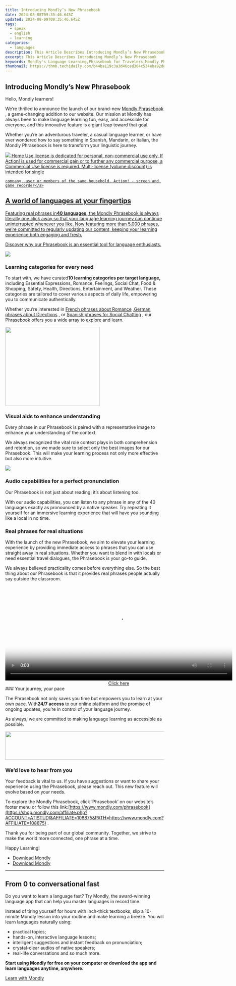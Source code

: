 ```yaml
---
title: Introducing Mondly’s New Phrasebook
date: 2024-08-08T09:35:46.645Z
updated: 2024-08-09T09:35:46.645Z
tags:
  - speak
  - english
  - learning
categories:
  - languages
description: This Article Describes Introducing Mondly’s New Phrasebook
excerpt: This Article Describes Introducing Mondly’s New Phrasebook
keywords: Mondly's Language Learning,Phrasebook for Travelers,Mondly Phrasebook App,Language Learning Software,Mondly Interactive Language Tools,Learn Languages On-the-Go with Mondly,Multilingual Communication Aid
thumbnail: https://thmb.techidaily.com/b44ba119c3a3d46ced364c534eba92d8a8e7f5db9a0f3270b71a79e318ccd253.jpg
---
```


## Introducing Mondly’s New Phrasebook

Hello, Mondly learners!

 We’re thrilled to announce the launch of our brand-new [Mondly Phrasebook](https://shop.mondly.com/affiliate.php?ACCOUNT=ATISTUDI&AFFILIATE=108875&PATH=https://www.mondly.com?AFFILIATE=108875) , a game-changing addition to our website. Our mission at Mondly has always been to make language learning fun, easy, and accessible for everyone, and this innovative feature is a giant leap toward that goal.

 Whether you’re an adventurous traveler, a casual language learner, or have ever wondered how to say something in Spanish, Mandarin, or Italian, the Mondly Phrasebook is here to transform your linguistic journey.

<!-- affiliate ads begin -->
<a href="https://checkout.mirillis.com/order/checkout.php?PRODS=4704640&QTY=1&AFFILIATE=108875&CART=1"> <img src="https://secure.avangate.com/images/merchant/547a5a56d43f6d40f9a6a2f76501d013/products/1_mirillis_action_boxshot_store_1x.jpg" border="0">
	Home Use license is dedicated for personal, non-commercial use only. 
	If Action! is used for commercial gain or to further any commercial purpose, 
	a Commercial Use license is required. Multi-license (volume discount) is intended for single 
 
	company, user or members of the same household. Action! - screen and game recorder</a>
<!-- affiliate ads end -->
## A world of languages at your fingertips

 Featuring real phrases in**40 languages,** the Mondly Phrasebook is always literally one click away so that your language learning journey can continue uninterrupted whenever you like. Now featuring more than 5,000 phrases, we’re committed to regularly updating our content, keeping your learning experience both engaging and fresh.

 Discover why our Phrasebook is an essential tool for language enthusiasts.

<!-- affiliate ads begin -->
<a href="https://secure.2checkout.com/order/checkout.php?PRODS=33729450&QTY=1&AFFILIATE=108875&CART=1"><img src="https://secure.avangate.com/images/merchant/7f687767ccf20fcea1c9dc4a5adc2326/Digisigner_banner_728_x_90_color_version.png" border="0"></a>
<!-- affiliate ads end -->
### Learning categories for every need

 To start with, we have curated**10 learning categories per target language,** including Essential Expressions, Romance, Feelings, Social Chat, Food & Shopping, Safety, Health, Directions, Entertainment, and Weather. These categories are tailored to cover various aspects of daily life, empowering you to communicate authentically.

 Whether you’re interested in [French phrases about Romance](https://shop.mondly.com/affiliate.php?ACCOUNT=ATISTUDI&AFFILIATE=108875&PATH=https://www.mondly.com?AFFILIATE=108875) ,[German phrases about Directions](https://shop.mondly.com/affiliate.php?ACCOUNT=ATISTUDI&AFFILIATE=108875&PATH=https://www.mondly.com?AFFILIATE=108875) , or [Spanish phrases for Social Chatting](https://shop.mondly.com/affiliate.php?ACCOUNT=ATISTUDI&AFFILIATE=108875&PATH=https://www.mondly.com?AFFILIATE=108875) , our Phrasebook offers you a wide array to explore and learn.

<!-- affiliate ads begin -->
<a href="https://printrendy.pxf.io/c/5597632/1453719/17020" target="_top" id="1453719"><img src="//a.impactradius-go.com/display-ad/17020-1453719" border="0" alt="" width="300" height="250"/></a><img height="0" width="0" src="https://imp.pxf.io/i/5597632/1453719/17020" style="position:absolute;visibility:hidden;" border="0" />
<!-- affiliate ads end -->
### Visual aids to enhance understanding

 Every phrase in our Phrasebook is paired with a representative image to enhance your understanding of the context.

 We always recognized the vital role context plays in both comprehension and retention, so we made sure to select only the best images for our Phrasebook. This will make your learning process not only more effective but also more intuitive.

<!-- affiliate ads begin -->
<a href="https://secure.2checkout.com/order/checkout.php?PRODS=2201613&QTY=1&AFFILIATE=108875&CART=1"><img src="https://www.macdvdripperpro.com/images/devices-3.png" border="0"></a>
<!-- affiliate ads end -->
### Audio capabilities for a perfect pronunciation

Our Phrasebook is not just about reading; it’s about listening too.

 With our audio capabilities, you can listen to any phrase in any of the 40 languages exactly as pronounced by a native speaker. Try repeating it yourself for an immersive learning experience that will have you sounding like a local in no time.

### Real phrases for real situations

 With the launch of the new Phrasebook, we aim to elevate your learning experience by providing immediate access to phrases that you can use straight away in real situations. Whether you want to blend in with locals or need essential travel dialogues, the Phrasebook is your go-to guide.

 We always believed practicality comes before everything else. So the best thing about our Phrasebook is that it provides real phrases people actually say outside the classroom.

<!-- affiliate ads begin -->
<span id="1993652">
					<video width="720" height="300" style="cursor:pointer"
           poster="//a.impactradius-go.com/display-clicktoplayimage/1993652.jpeg"
           onclick="if(!this.playClicked){this.play();this.setAttribute('controls',true);this.playClicked=true;}">
	   <source src="//a.impactradius-go.com/display-ad/22993-1993652">
	   <img src="//a.impactradius-go.com/display-clicktoplayimage/1993652.jpeg" style="border: none; height: 100%; width: 100%; object-fit: contain">
	</video>
	<div style="width:720px;text-align:center"><a href="javascript:window.open(decodeURIComponent('https%3A%2F%2Fhomestyler.sjv.io%2Fc%2F5597632%2F1993652%2F22993'), '_blank');void(0);">Click here</a></div>
</span>
<img height="0" width="0" src="https://imp.pxf.io/i/5597632/1993652/22993" style="position:absolute;visibility:hidden;" border="0" />
<!-- affiliate ads end -->
### Your journey, your pace

 The Phrasebook not only saves you time but empowers you to learn at your own pace. With**24/7 access** to our online platform and the promise of ongoing updates, you’re in control of your language journey.

 As always, we are committed to making language learning as accessible as possible.

<!-- affiliate ads begin -->
<a href="https://zonlipartnershipprogram.pxf.io/c/5597632/1596691/17882" target="_top" id="1596691"><img src="//a.impactradius-go.com/display-ad/17882-1596691" border="0" alt="" width="728" height="90"/></a><img height="0" width="0" src="https://imp.pxf.io/i/5597632/1596691/17882" style="position:absolute;visibility:hidden;" border="0" />
<!-- affiliate ads end -->
### We’d love to hear from you

 Your feedback is vital to us. If you have suggestions or want to share your experience using the Phrasebook, please reach out. This new feature will evolve based on your needs.

 To explore the Mondly Phrasebook, click ‘Phrasebook’ on our website’s footer menu or follow this link:[https://www.mondly.com/phrasebook](https://shop.mondly.com/affiliate.php?ACCOUNT=ATISTUDI&AFFILIATE=108875&PATH=https://www.mondly.com?AFFILIATE=108875) .

 Thank you for being part of our global community. Together, we strive to make the world more connected, one phrase at a time.

Happy Learning!

* [Download Mondly](https://www.facebook.com/sharer/sharer.php?u=https%3A%2F%2Fwww.mondly.com%2Fblog%2Fmondly-phrasebook%2F&t=Introducing+Mondly%E2%80%99s+New+Phrasebook "Share on Facebook")
* [Download Mondly](https://shop.mondly.com/affiliate.php?ACCOUNT=ATISTUDI&AFFILIATE=108875&PATH=https://www.mondly.com?AFFILIATE=108875)

---

## From 0 to conversational fast

 Do you want to learn a language fast? Try Mondly, the award-winning language app that can help you master languages in record time.

 Instead of tiring yourself for hours with inch-thick textbooks, slip a 10-minute Mondly lesson into your routine and make learning a breeze. You will learn languages naturally using:

* practical topics;
* hands-on, interactive language lessons;
* intelligent suggestions and instant feedback on pronunciation;
* crystal-clear audios of native speakers;
* real-life conversations and so much more.

 **Start using Mondly for free on your computer or download the app and learn languages anytime, anywhere.**

[Learn with Mondly](https://adjt.mondly.com/5ixfg4k?campaign=blog-post-id-8713&fallback=https%3A%2F%2Fapp.mondly.com%3Futm%5Fmedium%3Dblog%5Fblog-post-id-8713%26utm%5Fsource%3Dblog-post-id-8713&redirect%5Fmacos=https%3A%2F%2Fapp.mondly.com%3Futm%5Fmedium%3Dblog%5Fblog-post-id-8713%26utm%5Fsource%3Dblog-post-id-8713&redirect%5Fandroid=https%3A%2F%2Fplay.google.com%2Fstore%2Fapps%2Fdetails%3Fid%3Dcom.atistudios.mondly.languages%3Futm%5Fmedium%3Dblog%5Fblog-post-id-8713%26utm%5Fsource%3Dblog-post-id-8713&redirect%5Fios=https%3A%2F%2Fapps.apple.com%2Fapp%2Fapple-store%2Fid987873536%3Fpt%3D78954800%26ct%3Dblog-post-id-8713%26mt%3D8 "Learn with Mondly")

<ins class="adsbygoogle"
     style="display:block"
     data-ad-format="autorelaxed"
     data-ad-client="ca-pub-7571918770474297"
     data-ad-slot="1223367746"></ins>



<ins class="adsbygoogle"
     style="display:block"
     data-ad-client="ca-pub-7571918770474297"
     data-ad-slot="8358498916"
     data-ad-format="auto"
     data-full-width-responsive="true"></ins>



